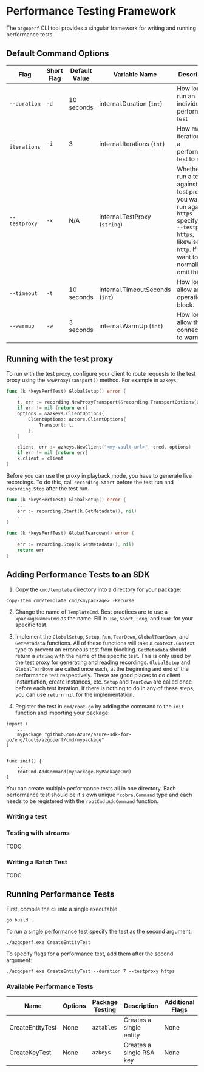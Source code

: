# Performance Testing Framework
The `azgoperf` CLI tool provides a singular framework for writing and running performance tests.

## Default Command Options

| Flag | Short Flag | Default Value | Variable Name | Description |
| -----| ---------- | ------------- | ------------- | ----------- |
| `--duration` | `-d` | 10 seconds | internal.Duration (`int`) | How long to run an individual performance test |
| `--iterations` | `-i` | 3 | internal.Iterations (`int`) | How many iterations of a performance test to run |
| `--testproxy` | `-x` | N/A | internal.TestProxy (`string`) | Whether to run a test against a test proxy. If you want to run against `https` specify with `--testproxy https`, likewise for `http`. If you want to run normally omit this flag |
| `--timeout` | `-t` | 10 seconds| internal.TimeoutSeconds (`int`) | How long to allow an operation to block. |
| `--warmup` | `-w` | 3 seconds| internal.WarmUp (`int`) | How long to allow the connection to warm up. |

## Running with the test proxy

To run with the test proxy, configure your client to route requests to the test proxy using the `NewProxyTransport()` method. For example in `azkeys`:

```go
func (k *keysPerfTest) GlobalSetup() error {
    ...
    t, err := recording.NewProxyTransport(&recording.TransportOptions{UseHTTPS: true, TestName: a.GetMetadata()})
    if err != nil {return err}
    options = &azkeys.ClientOptions{
        ClientOptions: azcore.ClientOptions{
            Transport: t,
        },
    }

    client, err := azkeys.NewClient("<my-vault-url>", cred, options)
    if err != nil {return err}
    k.client = client
}
```

Before you can use the proxy in playback mode, you have to generate live recordings. To do this, call `recording.Start` before the test run and `recording.Stop` after the test run.

```go
func (k *keysPerfTest) GlobalSetup() error {
    ...
    err := recording.Start(k.GetMetadata(), nil)
    ...
}

func (k *keysPerfTest) GlobalTeardown() error {
    ...
    err := recording.Stop(k.GetMetadata(), nil)
    return err
}
```

## Adding Performance Tests to an SDK

1. Copy the `cmd/template` directory into a directory for your package:
```pwsh
Copy-Item cmd/template cmd/<mypackage> -Recurse
```

2. Change the name of `TemplateCmd`. Best practices are to use a `<packageName>Cmd` as the name. Fill in `Use`, `Short`, `Long`, and `RunE` for your specific test.

3. Implement the `GlobalSetup`, `Setup`, `Run`, `TearDown`, `GlobalTearDown`, and `GetMetadata` functions. All of these functions will take a `context.Context` type to prevent an erroneous test from blocking. `GetMetadata` should return a `string` with the name of the specific test. This is only used by the test proxy for generating and reading recordings. `GlobalSetup` and `GlobalTearDown` are called once each, at the beginning and end of the performance test respectively. These are good places to do client instantiation, create instances, etc. `Setup` and `TearDown` are called once before each test iteration. If there is nothing to do in any of these steps, you can use `return nil` for the implementation.

4. Register the test in `cmd/root.go` by adding the command to the `init` function and importing your package:

```golang
import (
    ...
    mypackage "github.com/Azure/azure-sdk-for-go/eng/tools/azgoperf/cmd/mypackage"
)


func init() {
    ...
    rootCmd.AddCommand(mypackage.MyPackageCmd)
}
```

You can create multiple performance tests all in one directory. Each performance test should be it's own unique `*cobra.Command` type and each needs to be registered with the `rootCmd.AddCommand` function.

### Writing a test

### Testing with streams
TODO

### Writing a Batch Test
TODO

## Running Performance Tests

First, compile the cli into a single executable:
```pwsh
go build .
```

To run a single performance test specify the test as the second argument:
```pwsh
./azgoperf.exe CreateEntityTest
```

To specify flags for a performance test, add them after the second argument:
```pwsh
./azgoperf.exe CreateEntityTest --duration 7 --testproxy https
```

### Available Performance Tests

| Name | Options | Package Testing | Description | Additional Flags |
| ---- | ------- | --------------- | ----------- | ---------------- |
| CreateEntityTest | None | `aztables` | Creates a single entity | None |
| CreateKeyTest | None | `azkeys` | Creates a single RSA key | None |